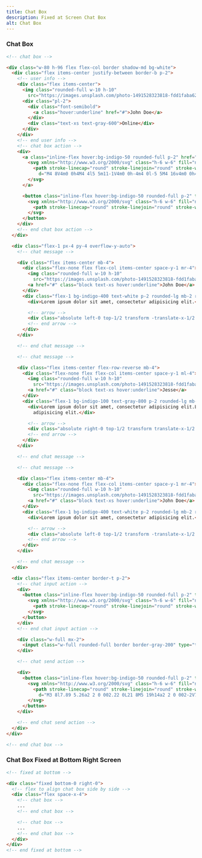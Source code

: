 ```yaml
---
title: Chat Box
description: Fixed at Screen Chat Box
alt: Chat Box
---
```


<h3 class="section-header">Chat Box</h3>

<base-snippet :centered_preview="false" custom_preview_class="flex items-center justify-center bg-indigo-50 p-4">

  <template v-slot:preview>
    <!-- chat box -->
    <div class="w-80 h-96 flex flex-col border shadow-md bg-white">
      <div class="flex items-center justify-between border-b p-2">
        <!-- user info -->
        <div class="flex items-center">
          <img class="rounded-full w-10 h-10"
            src="https://images.unsplash.com/photo-1491528323818-fdd1faba62cc?ixlib=rb-1.2.1&ixid=eyJhcHBfaWQiOjEyMDd9&auto=format&fit=facearea&facepad=2&w=256&h=256&q=80" />
          <div class="pl-2">
            <div class="font-semibold">
              <a class="hover:underline" href="#">John Doe</a>
            </div>
            <div class="text-xs text-gray-600">Online</div>
          </div>
        </div>
        <!-- end user info -->
        <!-- chat box action -->
        <div>
          <a class="inline-flex hover:bg-indigo-50 rounded-full p-2" href="#">
            <svg xmlns="http://www.w3.org/2000/svg" class="h-6 w-6" fill="none" viewBox="0 0 24 24"
              stroke="currentColor">
              <path stroke-linecap="round" stroke-linejoin="round" stroke-width="2"
                d="M4 8V4m0 0h4M4 4l5 5m11-1V4m0 0h-4m4 0l-5 5M4 16v4m0 0h4m-4 0l5-5m11 5l-5-5m5 5v-4m0 4h-4" />
            </svg>
          </a>
          <button class="inline-flex hover:bg-indigo-50 rounded-full p-2" type="button">
            <svg xmlns="http://www.w3.org/2000/svg" class="h-6 w-6" fill="none" viewBox="0 0 24 24"
              stroke="currentColor">
              <path stroke-linecap="round" stroke-linejoin="round" stroke-width="2" d="M6 18L18 6M6 6l12 12" />
            </svg>
          </button>
        </div>
        <!-- end chat box action -->
      </div>
      <div class="flex-1 px-4 py-4 overflow-y-auto">
        <!-- chat message -->
        <div class="flex items-center mb-4">
          <div class="flex-none flex flex-col items-center space-y-1 mr-4">
            <img class="rounded-full w-10 h-10"
              src="https://images.unsplash.com/photo-1491528323818-fdd1faba62cc?ixlib=rb-1.2.1&ixid=eyJhcHBfaWQiOjEyMDd9&auto=format&fit=facearea&facepad=2&w=256&h=256&q=80" />
            <a href="#" class="block text-xs hover:underline">John Doe</a>
          </div>
          <div class="flex-1 bg-indigo-400 text-white p-2 rounded-lg mb-2 relative">
            <div>Lorem ipsum dolor sit amet, consectetur adipisicing elit.</div>
            <!-- arrow -->
            <div class="absolute left-0 top-1/2 transform -translate-x-1/2 rotate-45 w-2 h-2 bg-indigo-400"></div>
            <!-- end arrow -->
          </div>
        </div>
        <!-- end chat message -->
        <!-- chat message -->
        <div class="flex items-center flex-row-reverse mb-4">
          <div class="flex-none flex flex-col items-center space-y-1 ml-4">
            <img class="rounded-full w-10 h-10"
              src="https://images.unsplash.com/photo-1491528323818-fdd1faba62cc?ixlib=rb-1.2.1&ixid=eyJhcHBfaWQiOjEyMDd9&auto=format&fit=facearea&facepad=2&w=256&h=256&q=80" />
            <a href="#" class="block text-xs hover:underline">Jesse</a>
          </div>
          <div class="flex-1 bg-indigo-100 text-gray-800 p-2 rounded-lg mb-2 relative">
            <div>Lorem ipsum dolor sit amet, consectetur adipisicing elit.Lorem ipsum dolor sit amet, consectetur
              adipisicing elit.</div>
            <!-- arrow -->
            <div class="absolute right-0 top-1/2 transform translate-x-1/2 rotate-45 w-2 h-2 bg-indigo-100"></div>
            <!-- end arrow -->
          </div>
        </div>
        <!-- end chat message -->
        <!-- chat message -->
        <div class="flex items-center mb-4">
          <div class="flex-none flex flex-col items-center space-y-1 mr-4">
            <img class="rounded-full w-10 h-10"
              src="https://images.unsplash.com/photo-1491528323818-fdd1faba62cc?ixlib=rb-1.2.1&ixid=eyJhcHBfaWQiOjEyMDd9&auto=format&fit=facearea&facepad=2&w=256&h=256&q=80" />
            <a href="#" class="block text-xs hover:underline">John Doe</a>
          </div>
          <div class="flex-1 bg-indigo-400 text-white p-2 rounded-lg mb-2 relative">
            <div>Lorem ipsum dolor sit amet, consectetur adipisicing elit.</div>
            <!-- arrow -->
            <div class="absolute left-0 top-1/2 transform -translate-x-1/2 rotate-45 w-2 h-2 bg-indigo-400"></div>
            <!-- end arrow -->
          </div>
        </div>
        <!-- end chat message -->
      </div>
      <div class="flex items-center border-t p-2">
        <!-- chat input action -->
        <div>
          <button class="inline-flex hover:bg-indigo-50 rounded-full p-2" type="button">
            <svg xmlns="http://www.w3.org/2000/svg" class="h-6 w-6" fill="none" viewBox="0 0 24 24"
              stroke="currentColor">
              <path stroke-linecap="round" stroke-linejoin="round" stroke-width="2" d="M12 6v6m0 0v6m0-6h6m-6 0H6" />
            </svg>
          </button>
        </div>
        <!-- end chat input action -->
        <div class="w-full mx-2">
          <input class="w-full rounded-full border border-gray-200" type="text" value="" placeholder="Aa" />
        </div>
        <!-- chat send action -->
        <div>
          <button class="inline-flex hover:bg-indigo-50 rounded-full p-2" type="button">
            <svg xmlns="http://www.w3.org/2000/svg" class="h-6 w-6" fill="none" viewBox="0 0 24 24"
              stroke="currentColor">
              <path stroke-linecap="round" stroke-linejoin="round" stroke-width="2"
                d="M3 8l7.89 5.26a2 2 0 002.22 0L21 8M5 19h14a2 2 0 002-2V7a2 2 0 00-2-2H5a2 2 0 00-2 2v10a2 2 0 002 2z" />
            </svg>
          </button>
        </div>
        <!-- end chat send action -->
      </div>
    </div>
    <!-- end chat box -->
  </template>

  ```html
  <!-- chat box -->

  <div class="w-80 h-96 flex flex-col border shadow-md bg-white">
    <div class="flex items-center justify-between border-b p-2">
      <!-- user info -->
      <div class="flex items-center">
        <img class="rounded-full w-10 h-10"
          src="https://images.unsplash.com/photo-1491528323818-fdd1faba62cc?ixlib=rb-1.2.1&ixid=eyJhcHBfaWQiOjEyMDd9&auto=format&fit=facearea&facepad=2&w=256&h=256&q=80" />
        <div class="pl-2">
          <div class="font-semibold">
            <a class="hover:underline" href="#">John Doe</a>
          </div>
          <div class="text-xs text-gray-600">Online</div>
        </div>
      </div>
      <!-- end user info -->
      <!-- chat box action -->
      <div>
        <a class="inline-flex hover:bg-indigo-50 rounded-full p-2" href="#">
          <svg xmlns="http://www.w3.org/2000/svg" class="h-6 w-6" fill="none" viewBox="0 0 24 24" stroke="currentColor">
            <path stroke-linecap="round" stroke-linejoin="round" stroke-width="2"
              d="M4 8V4m0 0h4M4 4l5 5m11-1V4m0 0h-4m4 0l-5 5M4 16v4m0 0h4m-4 0l5-5m11 5l-5-5m5 5v-4m0 4h-4" />
          </svg>
        </a>

        <button class="inline-flex hover:bg-indigo-50 rounded-full p-2" type="button">
          <svg xmlns="http://www.w3.org/2000/svg" class="h-6 w-6" fill="none" viewBox="0 0 24 24" stroke="currentColor">
            <path stroke-linecap="round" stroke-linejoin="round" stroke-width="2" d="M6 18L18 6M6 6l12 12" />
          </svg>
        </button>
      </div>
      <!-- end chat box action -->
    </div>

    <div class="flex-1 px-4 py-4 overflow-y-auto">
      <!-- chat message -->

      <div class="flex items-center mb-4">
        <div class="flex-none flex flex-col items-center space-y-1 mr-4">
          <img class="rounded-full w-10 h-10"
            src="https://images.unsplash.com/photo-1491528323818-fdd1faba62cc?ixlib=rb-1.2.1&ixid=eyJhcHBfaWQiOjEyMDd9&auto=format&fit=facearea&facepad=2&w=256&h=256&q=80" />
          <a href="#" class="block text-xs hover:underline">John Doe</a>
        </div>
        <div class="flex-1 bg-indigo-400 text-white p-2 rounded-lg mb-2 relative">
          <div>Lorem ipsum dolor sit amet, consectetur adipisicing elit.</div>

          <!-- arrow -->
          <div class="absolute left-0 top-1/2 transform -translate-x-1/2 rotate-45 w-2 h-2 bg-indigo-400"></div>
          <!-- end arrow -->
        </div>
      </div>

      <!-- end chat message -->

      <!-- chat message -->

      <div class="flex items-center flex-row-reverse mb-4">
        <div class="flex-none flex flex-col items-center space-y-1 ml-4">
          <img class="rounded-full w-10 h-10"
            src="https://images.unsplash.com/photo-1491528323818-fdd1faba62cc?ixlib=rb-1.2.1&ixid=eyJhcHBfaWQiOjEyMDd9&auto=format&fit=facearea&facepad=2&w=256&h=256&q=80" />
          <a href="#" class="block text-xs hover:underline">Jesse</a>
        </div>
        <div class="flex-1 bg-indigo-100 text-gray-800 p-2 rounded-lg mb-2 relative">
          <div>Lorem ipsum dolor sit amet, consectetur adipisicing elit.Lorem ipsum dolor sit amet, consectetur
            adipisicing elit.</div>

          <!-- arrow -->
          <div class="absolute right-0 top-1/2 transform translate-x-1/2 rotate-45 w-2 h-2 bg-indigo-100"></div>
          <!-- end arrow -->
        </div>
      </div>

      <!-- end chat message -->

      <!-- chat message -->

      <div class="flex items-center mb-4">
        <div class="flex-none flex flex-col items-center space-y-1 mr-4">
          <img class="rounded-full w-10 h-10"
            src="https://images.unsplash.com/photo-1491528323818-fdd1faba62cc?ixlib=rb-1.2.1&ixid=eyJhcHBfaWQiOjEyMDd9&auto=format&fit=facearea&facepad=2&w=256&h=256&q=80" />
          <a href="#" class="block text-xs hover:underline">John Doe</a>
        </div>
        <div class="flex-1 bg-indigo-400 text-white p-2 rounded-lg mb-2 relative">
          <div>Lorem ipsum dolor sit amet, consectetur adipisicing elit.</div>

          <!-- arrow -->
          <div class="absolute left-0 top-1/2 transform -translate-x-1/2 rotate-45 w-2 h-2 bg-indigo-400"></div>
          <!-- end arrow -->
        </div>
      </div>

      <!-- end chat message -->
    </div>

    <div class="flex items-center border-t p-2">
      <!-- chat input action -->
      <div>
        <button class="inline-flex hover:bg-indigo-50 rounded-full p-2" type="button">
          <svg xmlns="http://www.w3.org/2000/svg" class="h-6 w-6" fill="none" viewBox="0 0 24 24" stroke="currentColor">
            <path stroke-linecap="round" stroke-linejoin="round" stroke-width="2" d="M12 6v6m0 0v6m0-6h6m-6 0H6" />
          </svg>
        </button>
      </div>
      <!-- end chat input action -->

      <div class="w-full mx-2">
        <input class="w-full rounded-full border border-gray-200" type="text" value="" placeholder="Aa" autofocus />
      </div>

      <!-- chat send action -->

      <div>
        <button class="inline-flex hover:bg-indigo-50 rounded-full p-2" type="button">
          <svg xmlns="http://www.w3.org/2000/svg" class="h-6 w-6" fill="none" viewBox="0 0 24 24" stroke="currentColor">
            <path stroke-linecap="round" stroke-linejoin="round" stroke-width="2"
              d="M3 8l7.89 5.26a2 2 0 002.22 0L21 8M5 19h14a2 2 0 002-2V7a2 2 0 00-2-2H5a2 2 0 00-2 2v10a2 2 0 002 2z" />
          </svg>
        </button>
      </div>

      <!-- end chat send action -->
    </div>
  </div>

  <!-- end chat box -->
  ```

  <template v-slot:source>
    <a class="btn btn-primary btn-lg" href="https://play.tailwindcss.com/qtLMKUmr1n">Live Edit</a>
  </template>

</base-snippet>

<h3 class="section-header">Chat Box Fixed at Bottom Right Screen</h3>

<base-snippet :centered_preview="false" custom_preview_class="h-96 p-4">

  <template v-slot:preview>
    <div class="h-full flex flex-col border border-indigo-300 text-xs relative">
      <header class="p-2 bg-indigo-50 border-b border-indigo-300">Header</header>
      <main class="flex-1 bg-indigo-50 border-b border-indigo-300 p-2">
        <div class="mb-20">Content</div>
      </main>
      <footer class="p-2 bg-indigo-50">Footer</footer>
      <div class="absolute bottom-0 right-0">
        <!-- example chat box -->
        <!-- chat box -->
        <div class="w-52 h-72 flex flex-col border shadow-md bg-white">
          <div class="flex items-center justify-between border-b p-2">
            <!-- user info -->
            <div class="flex items-center">
              <img class="rounded-full w-10 h-10"
                src="https://images.unsplash.com/photo-1491528323818-fdd1faba62cc?ixlib=rb-1.2.1&ixid=eyJhcHBfaWQiOjEyMDd9&auto=format&fit=facearea&facepad=2&w=256&h=256&q=80" />
              <div class="pl-2">
                <div class="font-semibold">
                  <a class="hover:underline" href="#">John Doe</a>
                </div>
                <div class="text-xs text-gray-600">Online</div>
              </div>
            </div>
            <!-- end user info -->
            <!-- chat box action -->
            <div>
              <a class="inline-flex hover:bg-indigo-50 rounded-full p-2" href="#">
                <svg xmlns="http://www.w3.org/2000/svg" class="h-6 w-6" fill="none" viewBox="0 0 24 24"
                  stroke="currentColor">
                  <path stroke-linecap="round" stroke-linejoin="round" stroke-width="2"
                    d="M4 8V4m0 0h4M4 4l5 5m11-1V4m0 0h-4m4 0l-5 5M4 16v4m0 0h4m-4 0l5-5m11 5l-5-5m5 5v-4m0 4h-4" />
                </svg>
              </a>
              <button class="inline-flex hover:bg-indigo-50 rounded-full p-2" type="button">
                <svg xmlns="http://www.w3.org/2000/svg" class="h-6 w-6" fill="none" viewBox="0 0 24 24"
                  stroke="currentColor">
                  <path stroke-linecap="round" stroke-linejoin="round" stroke-width="2" d="M6 18L18 6M6 6l12 12" />
                </svg>
              </button>
            </div>
            <!-- end chat box action -->
          </div>
          <div class="flex-1 px-4 py-4 overflow-y-auto">
            <!-- chat message -->
            <div class="flex items-center mb-4">
              <div class="flex-none flex flex-col items-center space-y-1 mr-4">
                <img class="rounded-full w-10 h-10"
                  src="https://images.unsplash.com/photo-1491528323818-fdd1faba62cc?ixlib=rb-1.2.1&ixid=eyJhcHBfaWQiOjEyMDd9&auto=format&fit=facearea&facepad=2&w=256&h=256&q=80" />
                <a href="#" class="block text-xs hover:underline">John Doe</a>
              </div>
              <div class="flex-1 bg-indigo-400 text-white p-2 rounded-lg mb-2 relative">
                <div>Lorem ipsum dolor sit amet, consectetur adipisicing elit.</div>
                <!-- arrow -->
                <div class="absolute left-0 top-1/2 transform -translate-x-1/2 rotate-45 w-2 h-2 bg-indigo-400"></div>
                <!-- end arrow -->
              </div>
            </div>
            <!-- end chat message -->
            <!-- chat message -->
            <div class="flex items-center flex-row-reverse mb-4">
              <div class="flex-none flex flex-col items-center space-y-1 ml-4">
                <img class="rounded-full w-10 h-10"
                  src="https://images.unsplash.com/photo-1491528323818-fdd1faba62cc?ixlib=rb-1.2.1&ixid=eyJhcHBfaWQiOjEyMDd9&auto=format&fit=facearea&facepad=2&w=256&h=256&q=80" />
                <a href="#" class="block text-xs hover:underline">Jesse</a>
              </div>
              <div class="flex-1 bg-indigo-100 text-gray-800 p-2 rounded-lg mb-2 relative">
                <div>Lorem ipsum dolor sit amet, consectetur adipisicing elit.Lorem ipsum dolor sit amet, consectetur
                  adipisicing elit.</div>
                <!-- arrow -->
                <div class="absolute right-0 top-1/2 transform translate-x-1/2 rotate-45 w-2 h-2 bg-indigo-100"></div>
                <!-- end arrow -->
              </div>
            </div>
            <!-- end chat message -->
            <!-- chat message -->
            <div class="flex items-center mb-4">
              <div class="flex-none flex flex-col items-center space-y-1 mr-4">
                <img class="rounded-full w-10 h-10"
                  src="https://images.unsplash.com/photo-1491528323818-fdd1faba62cc?ixlib=rb-1.2.1&ixid=eyJhcHBfaWQiOjEyMDd9&auto=format&fit=facearea&facepad=2&w=256&h=256&q=80" />
                <a href="#" class="block text-xs hover:underline">John Doe</a>
              </div>
              <div class="flex-1 bg-indigo-400 text-white p-2 rounded-lg mb-2 relative">
                <div>Lorem ipsum dolor sit amet, consectetur adipisicing elit.</div>
                <!-- arrow -->
                <div class="absolute left-0 top-1/2 transform -translate-x-1/2 rotate-45 w-2 h-2 bg-indigo-400"></div>
                <!-- end arrow -->
              </div>
            </div>
            <!-- end chat message -->
          </div>
          <div class="flex items-center border-t p-2">
            <!-- chat input action -->
            <div>
              <button class="inline-flex hover:bg-indigo-50 rounded-full p-2" type="button">
                <svg xmlns="http://www.w3.org/2000/svg" class="h-6 w-6" fill="none" viewBox="0 0 24 24"
                  stroke="currentColor">
                  <path stroke-linecap="round" stroke-linejoin="round" stroke-width="2"
                    d="M12 6v6m0 0v6m0-6h6m-6 0H6" />
                </svg>
              </button>
            </div>
            <!-- end chat input action -->
            <div class="w-full mx-2">
              <input class="w-full rounded-full border border-gray-200" type="text" value="" placeholder="Aa" />
            </div>
            <!-- chat send action -->
            <div>
              <button class="inline-flex hover:bg-indigo-50 rounded-full p-2" type="button">
                <svg xmlns="http://www.w3.org/2000/svg" class="h-6 w-6" fill="none" viewBox="0 0 24 24"
                  stroke="currentColor">
                  <path stroke-linecap="round" stroke-linejoin="round" stroke-width="2"
                    d="M3 8l7.89 5.26a2 2 0 002.22 0L21 8M5 19h14a2 2 0 002-2V7a2 2 0 00-2-2H5a2 2 0 00-2 2v10a2 2 0 002 2z" />
                </svg>
              </button>
            </div>
            <!-- end chat send action -->
          </div>
        </div>
        <!-- end chat box -->
        <!-- end example chat box -->
      </div>
    </div>
  </template>

  ```html
  <!-- fixed at bottom -->

  <div class="fixed bottom-0 right-0">
    <!-- flex to align chat box side by side -->
    <div class="flex space-x-4">
      <!-- chat box -->
      ...
      <!-- end chat box -->

      <!-- chat box -->
      ...
      <!-- end chat box -->
    </div>
  </div>
  <!-- end fixed at bottom -->
  ```

  <template v-slot:source>
    <a class="btn btn-primary btn-lg" href="https://play.tailwindcss.com/poro6LSh3R">Live Edit</a>
  </template>

</base-snippet>

<related-ui search_key="screen"></related-ui>